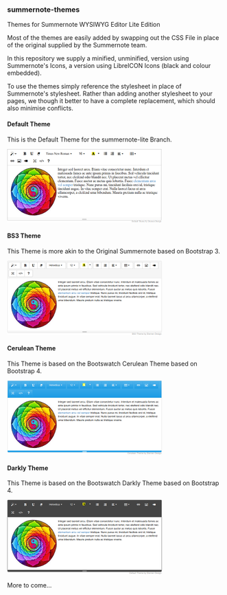 ### summernote-themes
Themes for Summernote WYSIWYG Editor Lite Edition

Most of the themes are easily added by swapping out the CSS File in place of the original supplied by the Summernote team.

In this repository we supply a minified, unminified, version using Summernote's Icons, a version using LibreICON Icons (black and colour embedded).

To use the themes simply reference the stylesheet in place of Summernote's stylesheet. Rather than adding another stylesheet to your pages, we though it better to have a complete replacement, which should also minimise conflicts.

#### Default Theme

This is the Default Theme for the summernote-lite Branch.

![summernote-lite-default](default/summernote-lite-default-thumb.png)

#### BS3 Theme

This Theme is more akin to the Original Summernote based on Bootstrap 3.

![summernote-lite-bs3](bs3/summernote-lite-bs3-thumb.png)

#### Cerulean Theme

This Theme is based on the Bootswatch Cerulean Theme based on Bootstrap 4.

![summernote-lite-cerulean](cerulean/summernote-lite-cerulean-thumb.png)

#### Darkly Theme

This Theme is based on the Bootswatch Darkly Theme based on Bootstrap 4.

![summernote-lite-darkly](darkly/summernote-lite-darkly-thumb.png)

More to come...